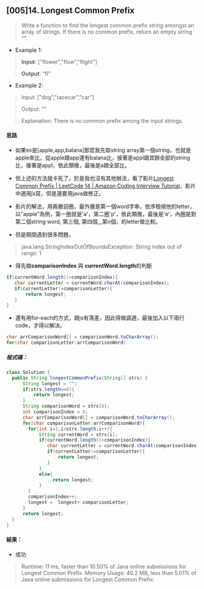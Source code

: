 ## [005]14. Longest Common Prefix

> Write a function to find the longest common prefix string amongst an array of strings.
If there is no common prefix, return an empty string "".

- Example 1:

>**Input**: ["flower","flow","flight"]
>
> **Output**: "fl"

- Example 2:
>Input: ["dog","racecar","car"]
>
>Output: ""
>
>Explanation: There is no common prefix among the input strings.

#### 思路

- 如果ex是[apple,app,balana]那麼我先取string array第一個string，也就是apple來比，從apple跟app還有balana比，接著是appl跟其餘全部的string比，接著是appl，依此類推，最後是a跟全部比。

- 但上述的方法就卡死了，於是我也沒有其他辦法，看了影片[Longest Common Prefix | LeetCode 14 | Amazon Coding Interview Tutorial](https://www.youtube.com/watch?v=g5kH8EX4l-U&ab_channel=TerribleWhiteboard)，影片中適用js寫，但是還要用java做修正。

- 影片的解法，用兩層迴圈，最外層是第一個word字串，依序檢視他的letter，以"apple"為例，第一圈就是'a'，第二圈'p'，依此類推，最後是'e'，內圈是對第二個string word, 第三個, 第四個,,,第n個，的letter做比較。

- 但是期間遇到很多問題，
> java.lang.StringIndexOutOfBoundsException: String index out of range: 1

- 得先做**comparisonIndex** 與 **currentWord.length**的判斷

```java
if(currentWord.length()>comparisonIndex){
   char currentLetter = currentWord.charAt(comparisonIndex);
   if(currentLetter!=comparisonLetter){
       return longest;
   }    
}
```


- 還有用for-each的方式，跟js有落差，因此得做調適，最後加入以下兩行code，才得以解決。

```java 
char arrComparisonWord[] = comparisonWord.toCharArray();
for(char comparisonLetter:arrComparisonWord)
```



##### 程式碼：

```java
class Solution {
  public String longestCommonPrefix(String[] strs) {
      String longest = "";
      if(strs.length==0){
          return longest;
      }
      String comparisonWord = strs[0];
      int comparisonIndex = 0;
      char arrComparisonWord[] = comparisonWord.toCharArray();
      for(char comparisonLetter:arrComparisonWord){
        for(int i=1;i<strs.length;i++){
            String currentWord = strs[i];
            if(currentWord.length()>comparisonIndex){
               char currentLetter = currentWord.charAt(comparisonIndex);
               if(currentLetter!=comparisonLetter){
                   return longest;
               }    
            }
            else{
                 return longest;
            }
        }
        comparisonIndex++;  
        longest =  longest+ comparisonLetter;
      }
      return longest;
  }
}
```
#### 結果：
- 成功
> Runtime: 11 ms, faster than 10.50% of Java online submissions for Longest Common Prefix.
Memory Usage: 40.2 MB, less than 5.01% of Java online submissions for Longest Common Prefix.
